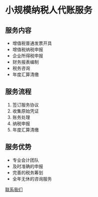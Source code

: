 # 小规模纳税人代账服务

## 服务内容
- 增值税普通发票开具
- 增值税纳税申报
- 企业所得税申报
- 财务报表编制
- 税务咨询
- 年度汇算清缴

## 服务流程
1. 签订服务协议
2. 收集原始凭证
3. 账务处理
4. 纳税申报
5. 年度汇算清缴

## 服务优势
- 专业会计团队
- 及时准确的申报
- 完善的税务筹划
- 全年无休的咨询服务

[联系我们](#)
